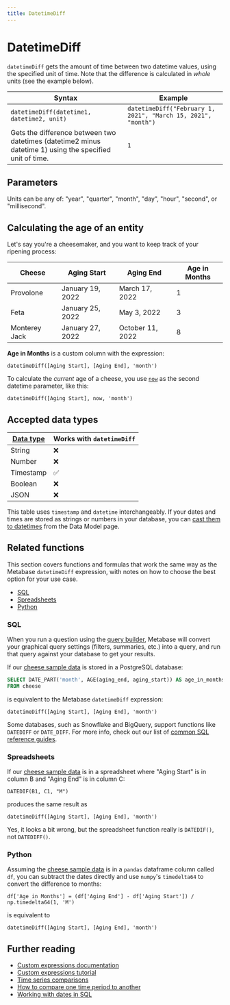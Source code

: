 ```yaml
---
title: DatetimeDiff
---
```


# DatetimeDiff

`datetimeDiff` gets the amount of time between two datetime values, using the specified unit of time. Note that the difference is calculated in _whole_ units (see the example below).

| Syntax                                                                                                    | Example                                                       |
|-----------------------------------------------------------------------------------------------------------|---------------------------------------------------------------|
| `datetimeDiff(datetime1, datetime2, unit)`                                                                | `datetimeDiff("February 1, 2021", "March 15, 2021", "month")` |
| Gets the difference between two datetimes (datetime2 minus datetime 1) using the specified unit of time.  | `1`                                                           |

## Parameters

Units can be any of: "year", "quarter", "month", "day", "hour", "second", or "millisecond".

## Calculating the age of an entity

Let's say you're a cheesemaker, and you want to keep track of your ripening process:

| Cheese            | Aging Start      | Aging End        |  Age in Months   |
|-------------------|------------------|------------------|------------------|
| Provolone         | January 19, 2022 | March 17, 2022   | 1                |
| Feta              | January 25, 2022 | May 3, 2022      | 3                |
| Monterey Jack     | January 27, 2022 | October 11, 2022 | 8                |

**Age in Months** is a custom column with the expression:

```
datetimeDiff([Aging Start], [Aging End], 'month')
```

To calculate the _current_ age of a cheese, you use [`now`](../expressions/now.md) as the second datetime parameter, like this:

```
datetimeDiff([Aging Start], now, 'month')
```

## Accepted data types

| [Data type](https://www.metabase.com/learn/databases/data-types-overview#examples-of-data-types) | Works with `datetimeDiff`  |
| ----------------------- | -------------------- |
| String                  | ❌                   |
| Number                  | ❌                   |
| Timestamp               | ✅                   |
| Boolean                 | ❌                   |
| JSON                    | ❌                   |

This table uses `timestamp` and `datetime` interchangeably. If your dates and times are stored as strings or numbers in your database, you can [cast them to datetimes](../data-modeling/metadata-editing#casting-to-a-specific-data-type) from the Data Model page.

## Related functions

This section covers functions and formulas that work the same way as the Metabase `datetimeDiff` expression, with notes on how to choose the best option for your use case.

- [SQL](#sql)
- [Spreadsheets](#spreadsheets)
- [Python](#python)

### SQL

When you run a question using the [query builder](https://www.metabase.com/glossary/query_builder), Metabase will convert your graphical query settings (filters, summaries, etc.) into a query, and run that query against your database to get your results.

If our [cheese sample data](#calculating-an-end-date) is stored in a PostgreSQL database:

```sql
SELECT DATE_PART('month', AGE(aging_end, aging_start)) AS age_in_months
FROM cheese
```

is equivalent to the Metabase `datetimeDiff` expression:

```
datetimeDiff([Aging Start], [Aging End], 'month')
```

Some databases, such as Snowflake and BigQuery, support functions like `DATEDIFF` or `DATE_DIFF`. For more info, check out our list of [common SQL reference guides](https://www.metabase.com/learn/debugging-sql/sql-syntax#common-sql-reference-guides).

### Spreadsheets

If our [cheese sample data](#calculating-the-age-of-an-entity) is in a spreadsheet where "Aging Start" is in column B and "Aging End" is in column C:

```
DATEDIF(B1, C1, "M")
```

produces the same result as

```
datetimeDiff([Aging Start], [Aging End], 'month')
```

Yes, it looks a bit wrong, but the spreadsheet function really is `DATEDIF()`, not `DATEDIFF()`.

### Python

Assuming the [cheese sample data](#calculating-the-age-of-an-entity) is in a `pandas` dataframe column called `df`, you can subtract the dates directly and use `numpy`'s `timedelta64` to convert the difference to months:

```
df['Age in Months'] = (df['Aging End'] - df['Aging Start']) / np.timedelta64(1, 'M')
```

is equivalent to

```
datetimeDiff([Aging Start], [Aging End], 'month')
```

## Further reading

- [Custom expressions documentation](../expressions.md)
- [Custom expressions tutorial](https://www.metabase.com/learn/questions/custom-expressions)
- [Time series comparisons](https://www.metabase.com/learn/questions/time-series-comparisons)
- [How to compare one time period to another](https://www.metabase.com/learn/dashboards/compare-times)
- [Working with dates in SQL](https://www.metabase.com/learn/sql-questions/dates-in-sql)
